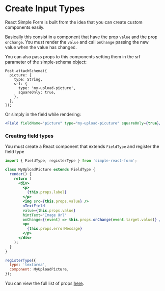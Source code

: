 # Create Input Types

React Simple Form is built from the idea that you can create custom components easily.

Basically this consist in a component that have the prop ```value``` and the prop ```onChange```. 
You must render the ```value``` and call ```onChange``` passing the new value
when the value has changed.

You can also pass props to this components setting them in the srf parameter of 
the simple-schema object:

```
Post.attachSchema({
  picture: {
    type: String,
    srf: {
      type: 'my-upload-picture',
      squareOnly: true,
    },
  },
});
```

Or simply in the field while rendering:

```jsx
<Field fieldName="picture" type="my-upload-picuture" squareOnly={true}/>
```

### Creating field types

You must create a React component that extends ```FieldType```
and register the field type

```jsx
import { FieldType, registerType } from 'simple-react-form';

class MyUploadPicture extends FieldType {
  render() {
    return (
      <div>
        <p>
          {this.props.label}
        </p>
        <img src={this.props.value} />
        <TextField
        value={this.props.value}
        hintText='Image Url'
        onChange={(event) => this.props.onChange(event.target.value)} />
        <p>
          {this.props.errorMessage}
        </p>
      </div>  
    );
  }
}

registerType({
  type: 'textarea',
  component: MyUploadPicture,
});
```

You can view the full list of props [here](https://github.com/nicolaslopezj/simple-react-form/blob/master/form/src/field.jsx#L9).
